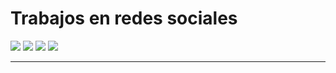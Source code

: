<!-- Trabajos de PortFolio -->
<h1> Trabajos en redes sociales </h1>
<a href="https://www.linkedin.com/in/talia-rodrigues-20/" target="_blank"><img src="https://img.icons8.com/color/48/000000/linkedin.png"/></a>
<a href="" target="_blank"><img src="https://img.icons8.com/fluency/48/000000/instagram-new.png"/></a>
<a href="https://twitter.com/Tali_tuli" target="_blank"><img src="https://img.icons8.com/fluency/48/000000/twitter.png"/></a>
<a href="https://www.youtube.com//" target="_blank"><img src="https://img.icons8.com/color/48/000000/youtube--v1.png"/></a>
<a href="mailto:taliaraodrigues@gmail.com> <img src="" /> </a>
<hr>
